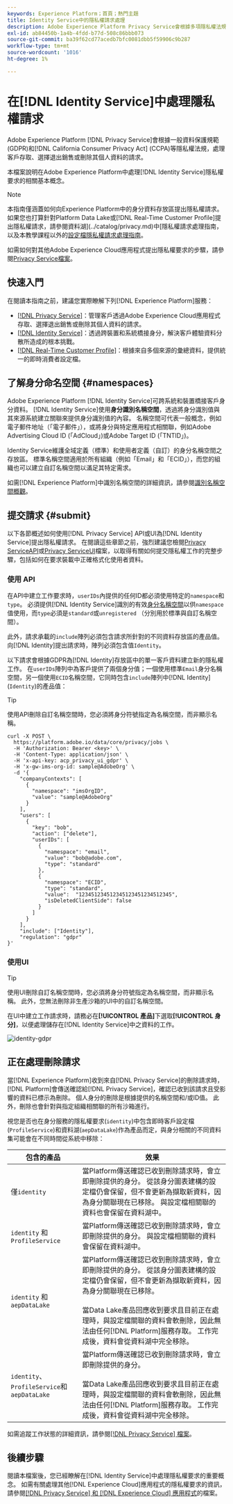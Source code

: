 ```yaml
---
keywords: Experience Platform；首頁；熱門主題
title: Identity Service中的隱私權請求處理
description: Adobe Experience Platform Privacy Service會根據多項隱私權法規的規定，處理客戶存取、選擇退出銷售或刪除其個人資料的請求。 本文介紹與處理Identity Service的隱私權請求相關的重要概念。
exl-id: ab84450b-1a4b-4fdd-b77d-508c86bbb073
source-git-commit: ba39f62cd77acedb7bfc0081dbb5f59906c9b287
workflow-type: tm+mt
source-wordcount: '1016'
ht-degree: 1%

---
```


# 在[!DNL Identity Service]中處理隱私權請求

Adobe Experience Platform [!DNL Privacy Service]會根據一般資料保護規範(GDPR)和[!DNL California Consumer Privacy Act] (CCPA)等隱私權法規，處理客戶存取、選擇退出銷售或刪除其個人資料的請求。

本檔案說明在Adobe Experience Platform中處理[!DNL Identity Service]隱私權要求的相關基本概念。

>[!NOTE]
>
>本指南僅涵蓋如何向Experience Platform中的身分資料存放區提出隱私權請求。 如果您也打算針對Platform Data Lake或[!DNL Real-Time Customer Profile]提出隱私權請求，請參閱資料湖](../catalog/privacy.md)中[隱私權請求處理指南，以及本教學課程以外的[設定檔隱私權請求處理指南](../profile/privacy.md)。
>
>如需如何對其他Adobe Experience Cloud應用程式提出隱私權要求的步驟，請參閱[Privacy Service檔案](../privacy-service/experience-cloud-apps.md)。

## 快速入門

在閱讀本指南之前，建議您實際瞭解下列[!DNL Experience Platform]服務：

* [[!DNL Privacy Service]](../privacy-service/home.md)：管理客戶透過Adobe Experience Cloud應用程式存取、選擇退出銷售或刪除其個人資料的請求。
* [[!DNL Identity Service]](../identity-service/home.md)：透過跨裝置和系統橋接身分，解決客戶體驗資料分散所造成的根本挑戰。
* [[!DNL Real-Time Customer Profile]](home.md)：根據來自多個來源的彙總資料，提供統一的即時消費者設定檔。

## 了解身分命名空間 {#namespaces}

Adobe Experience Platform [!DNL Identity Service]可跨系統和裝置橋接客戶身分資料。 [!DNL Identity Service]使用&#x200B;**身分識別名稱空間**，透過將身分識別值與其來源系統建立關聯來提供身分識別值的內容。 名稱空間可代表一般概念，例如電子郵件地址（「電子郵件」），或將身分與特定應用程式相關聯，例如Adobe Advertising Cloud ID (「AdCloud」)或Adobe Target ID (「TNTID」)。

Identity Service維護全域定義（標準）和使用者定義（自訂）的身分名稱空間之存放區。 標準名稱空間適用於所有組織（例如「Email」和「ECID」），而您的組織也可以建立自訂名稱空間以滿足其特定需求。

如需[!DNL Experience Platform]中識別名稱空間的詳細資訊，請參閱[識別名稱空間概觀](../identity-service/features/namespaces.md)。

## 提交請求 {#submit}

以下各節概述如何使用[!DNL Privacy Service] API或UI為[!DNL Identity Service]提出隱私權請求。 在閱讀這些章節之前，強烈建議您檢閱[Privacy ServiceAPI](../privacy-service/api/getting-started.md)或[Privacy ServiceUI](../privacy-service/ui/overview.md)檔案，以取得有關如何提交隱私權工作的完整步驟，包括如何在要求裝載中正確格式化使用者資料。

### 使用 API

在API中建立工作要求時，`userIDs`內提供的任何ID都必須使用特定的`namespace`和`type`。 必須提供[!DNL Identity Service]識別的有效[身分名稱空間](#namespaces)以供`namespace`值使用，而`type`必須是`standard`或`unregistered` （分別用於標準與自訂名稱空間）。

此外，請求承載的`include`陣列必須包含請求所針對的不同資料存放區的產品值。 向[!DNL Identity]提出請求時，陣列必須包含值`Identity`。

以下請求會根據GDPR為[!DNL Identity]存放區中的單一客戶資料建立新的隱私權工作。 在`userIDs`陣列中為客戶提供了兩個身分值；一個使用標準`Email`身分名稱空間，另一個使用`ECID`名稱空間，它同時包含`include`陣列中[!DNL Identity] (`Identity`)的產品值：

>[!TIP]
>
>使用API刪除自訂名稱空間時，您必須將身分符號指定為名稱空間，而非顯示名稱。

```shell
curl -X POST \
  https://platform.adobe.io/data/core/privacy/jobs \
  -H 'Authorization: Bearer <key>' \
  -H 'Content-Type: application/json' \
  -H 'x-api-key: acp_privacy_ui_gdpr' \
  -H 'x-gw-ims-org-id: sample@AdobeOrg' \
  -d '{
    "companyContexts": [
      {
        "namespace": "imsOrgID",
        "value": "sample@AdobeOrg"
      }
    ],
    "users": [
      {
        "key": "bob",
        "action": ["delete"],
        "userIDs": [
          {
            "namespace": "email",
            "value": "bob@adobe.com",
            "type": "standard"
          },
          {
            "namespace": "ECID",
            "type": "standard",
            "value":  "123451234512345123451234512345",
            "isDeletedClientSide": false
          }
        ]
      }
    ],
    "include": ["Identity"],
    "regulation": "gdpr"
}'
```

### 使用UI

>[!TIP]
>
>使用UI刪除自訂名稱空間時，您必須將身分符號指定為名稱空間，而非顯示名稱。 此外，您無法刪除非生產沙箱的UI中的自訂名稱空間。

在UI中建立工作請求時，請務必在&#x200B;**[!UICONTROL 產品]**&#x200B;下選取&#x200B;**[!UICONTROL 身分]**，以便處理儲存在[!DNL Identity Service]中之資料的工作。

![identity-gdpr](./images/identity-gdpr.png)

## 正在處理刪除請求

當[!DNL Experience Platform]收到來自[!DNL Privacy Service]的刪除請求時，[!DNL Platform]會傳送確認給[!DNL Privacy Service]，確認已收到該請求且受影響的資料已標示為刪除。 個人身分的刪除是根據提供的名稱空間和/或ID值。 此外，刪除也會針對與指定組織相關聯的所有沙箱進行。

視您是否也在身分服務的隱私權要求(`identity`)中包含即時客戶設定檔(`ProfileService`)和資料湖(`aepDataLake`)作為產品而定，與身分相關的不同資料集可能會在不同時間從系統中移除：

| 包含的產品 | 效果 |
| --- | --- |
| 僅`identity` | 當Platform傳送確認已收到刪除請求時，會立即刪除提供的身分。 從該身分圖表建構的設定檔仍會保留，但不會更新為擷取新資料，因為身分關聯現在已移除。 與設定檔相關聯的資料也會保留在資料湖中。 |
| `identity` 和 `ProfileService` | 當Platform傳送確認已收到刪除請求時，會立即刪除提供的身分。 與設定檔相關聯的資料會保留在資料湖中。 |
| `identity` 和 `aepDataLake` | 當Platform傳送確認已收到刪除請求時，會立即刪除提供的身分。 從該身分圖表建構的設定檔仍會保留，但不會更新為擷取新資料，因為身分關聯現在已移除。<br><br>當Data Lake產品回應收到要求且目前正在處理時，與設定檔關聯的資料會軟刪除，因此無法由任何[!DNL Platform]服務存取。 工作完成後，資料會從資料湖中完全移除。 |
| `identity`、`ProfileService`和`aepDataLake` | 當Platform傳送確認已收到刪除請求時，會立即刪除提供的身分。<br><br>當Data Lake產品回應收到要求且目前正在處理時，與設定檔關聯的資料會軟刪除，因此無法由任何[!DNL Platform]服務存取。 工作完成後，資料會從資料湖中完全移除。 |

如需追蹤工作狀態的詳細資訊，請參閱[[!DNL Privacy Service] 檔案](../privacy-service/home.md#monitor)。

## 後續步驟

閱讀本檔案後，您已經瞭解在[!DNL Identity Service]中處理隱私權要求的重要概念。 如需有關處理其他[!DNL Experience Cloud]應用程式的隱私權要求的資訊，請參閱[[!DNL Privacy Service] 和 [!DNL Experience Cloud] 應用程式](../privacy-service/experience-cloud-apps.md)的檔案。
